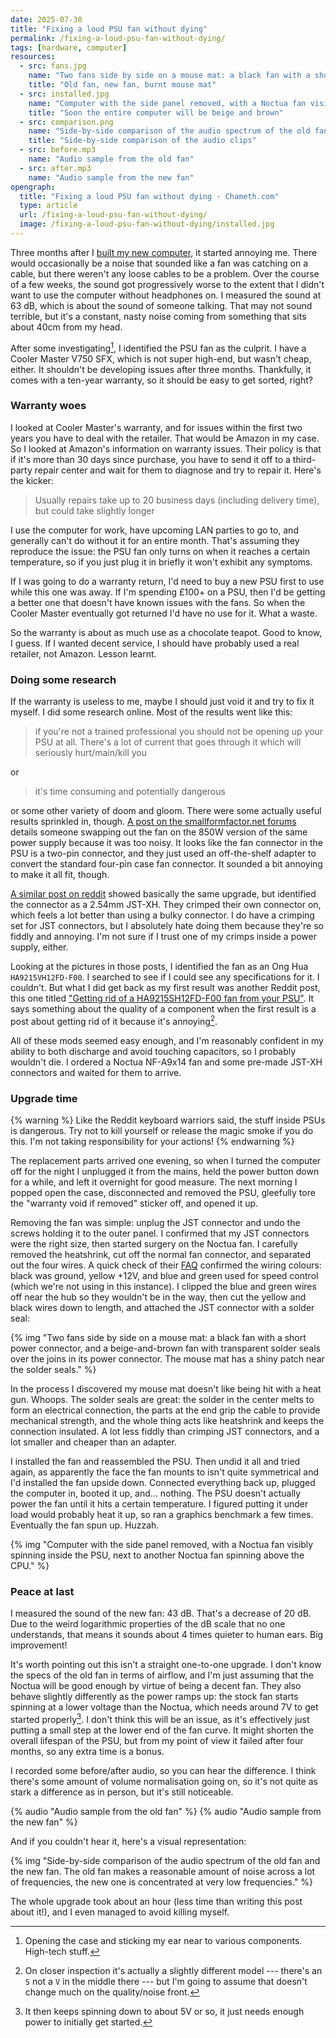 ```yaml
---
date: 2025-07-30
title: "Fixing a loud PSU fan without dying"
permalink: /fixing-a-loud-psu-fan-without-dying/
tags: [hardware, computer]
resources:
  - src: fans.jpg
    name: "Two fans side by side on a mouse mat: a black fan with a short power connector, and a beige-and-brown fan with transparent solder seals over the joins in its power connector. The mouse mat has a shiny patch near the solder seals."
    title: "Old fan, new fan, burnt mouse mat"
  - src: installed.jpg
    name: "Computer with the side panel removed, with a Noctua fan visibly spinning inside the PSU, next to another Noctua fan spinning above the CPU."
    title: "Soon the entire computer will be beige and brown"
  - src: comparison.png
    name: "Side-by-side comparison of the audio spectrum of the old fan and the new fan. The old fan makes a reasonable amount of noise across a lot of frequencies, the new one is concentrated at very low frequencies."
    title: "Side-by-side comparison of the audio clips"
  - src: before.mp3
    name: "Audio sample from the old fan"
  - src: after.mp3
    name: "Audio sample from the new fan"
opengraph:
  title: "Fixing a loud PSU fan without dying · Chameth.com"
  type: article
  url: /fixing-a-loud-psu-fan-without-dying/
  image: /fixing-a-loud-psu-fan-without-dying/installed.jpg
---
```


Three months after I [built my new computer](/building-a-new-computer/), it
started annoying me. There would occasionally be a noise that sounded like
a fan was catching on a cable, but there weren't any loose cables to be a
problem. Over the course of a few weeks, the sound got progressively worse
to the extent that I didn't want to use the computer without headphones on.
I measured the sound at 63 dB, which is about the sound of someone talking.
That may not sound terrible, but it's a constant, nasty noise coming from
something that sits about 40cm from my head.

After some investigating[^1], I identified the PSU fan as the culprit. I have
a Cooler Master V750 SFX, which is not super high-end, but wasn't cheap, either.
It shouldn't be developing issues after three months. Thankfully, it comes with
a ten-year warranty, so it should be easy to get sorted, right?

### Warranty woes

I looked at Cooler Master's warranty, and for issues within the first two years
you have to deal with the retailer. That would be Amazon in my case. So I looked
at Amazon's information on warranty issues. Their policy is that if it's more
than 30 days since purchase, you have to send it off to a third-party repair
center and wait for them to diagnose and try to repair it. Here's the kicker:

> Usually repairs take up to 20 business days (including delivery time), but
> could take slightly longer

I use the computer for work, have upcoming LAN parties to go to, and generally
can't do without it for an entire month. That's assuming they reproduce
the issue: the PSU fan only turns on when it reaches a certain temperature,
so if you just plug it in briefly it won't exhibit any symptoms.

<!--more-->

If I was going to do a warranty return, I'd need to buy a new PSU first to
use while this one was away. If I'm spending £100+ on a PSU, then I'd be getting
a better one that doesn't have known issues with the fans. So when the Cooler
Master eventually got returned I'd have no use for it. What a waste.

So the warranty is about as much use as a chocolate teapot. Good to know, I
guess. If I wanted decent service, I should have probably used a real retailer,
not Amazon. Lesson learnt. 

### Doing some research

If the warranty is useless to me, maybe I should just void it and try to fix it
myself. I did some research online. Most of the results went like this:

> if you're not a trained professional you should not be opening up your PSU
> at all. There's a lot of current that goes through it which will seriously
> hurt/main/kill you

or

> it's time consuming and potentially dangerous

or some other variety of doom and gloom. There were some actually useful results
sprinkled in, though. [A post on the smallformfactor.net forums](https://smallformfactor.net/forum/threads/cooler-master-v850-sfx-psu-fan-swap.17294/)
details someone swapping out the fan on the 850W version of the same power
supply because it was too noisy. It looks like the fan connector in the PSU
is a two-pin connector, and they just used an off-the-shelf adapter to convert
the standard four-pin case fan connector. It sounded a bit annoying to make
it all fit, though.

[A similar post on reddit](https://old.reddit.com/r/sffpc/comments/1h97sz6/cooler_master_v850_sfx_noctua_fan_swap/)
showed basically the same upgrade, but identified the connector as a 2.54mm
JST-XH. They crimped their own connector on, which feels a lot better than
using a bulky connector. I do have a crimping set for JST connectors, but I
absolutely hate doing them because they're so fiddly and annoying. I'm not sure
if I trust one of my crimps inside a power supply, either.

Looking at the pictures in those posts, I identified the fan as an Ong Hua
`HA9215VH12FD-F00`. I searched to see if I could see any specifications for it.
I couldn't. But what I did get back as my first result was another Reddit post,
this one titled ["Getting rid of a HA9215SH12FD-F00 fan from your PSU"](https://old.reddit.com/r/sffpc/comments/1b4j6vr/getting_rid_of_a_ha9215sh12fdf00_fan_from_your_psu/).
It says something about the quality of a component when the first result
is a post about getting rid of it because it's annoying[^2].

All of these mods seemed easy enough, and I'm reasonably confident in my ability
to both discharge and avoid touching capacitors, so I probably wouldn't die.
I ordered a Noctua NF-A9x14 fan and some pre-made JST-XH connectors and waited
for them to arrive.

### Upgrade time

{% warning %}
Like the Reddit keyboard warriors said, the stuff inside PSUs is dangerous.
Try not to kill yourself or release the magic smoke if you do this.
I'm not taking responsibility for your actions!
{% endwarning %}

The replacement parts arrived one evening, so when I turned the computer off
for the night I unplugged it from the mains, held the power button down for
a while, and left it overnight for good measure. The next morning I popped
open the case, disconnected and removed the PSU, gleefully tore the
"warranty void if removed" sticker off, and opened it up.

Removing the fan was simple: unplug the JST connector and undo the screws
holding it to the outer panel. I confirmed that my JST connectors were the
right size, then started surgery on the Noctua fan. I carefully removed the
heatshrink, cut off the normal fan connector, and separated out the four wires.
A quick check of their [FAQ](https://faqs.noctua.at/en/support/solutions/articles/101000081757-what-pin-configuration-do-noctua-fans-use-)
confirmed the wiring colours: black was ground, yellow +12V, and blue and
green used for speed control (which we're not using in this instance). I clipped
the blue and green wires off near the hub so they wouldn't be in the way, then
cut the yellow and black wires down to length, and attached the JST connector
with a solder seal:

{% img "Two fans side by side on a mouse mat: a black fan with a short power connector, and a beige-and-brown fan with transparent solder seals over the joins in its power connector. The mouse mat has a shiny patch near the solder seals." %}

In the process I discovered my mouse mat doesn't like being hit with a heat gun.
Whoops. The solder seals are great: the solder in the center melts to form an
electrical connection, the parts at the end grip the cable to provide mechanical
strength, and the whole thing acts like heatshrink and keeps the connection
insulated. A lot less fiddly than crimping JST connectors, and a lot smaller
and cheaper than an adapter.

I installed the fan and reassembled the PSU. Then undid it all and tried again,
as apparently the face the fan mounts to isn't quite symmetrical and I'd
installed the fan upside down. Connected everything back up, plugged the
computer in, booted it up, and… nothing. The PSU doesn't actually power the fan
until it hits a certain temperature. I figured putting it under load would
probably heat it up, so ran a graphics benchmark a few times. Eventually the
fan spun up. Huzzah.

{% img "Computer with the side panel removed, with a Noctua fan visibly spinning inside the PSU, next to another Noctua fan spinning above the CPU." %}

### Peace at last

I measured the sound of the new fan: 43 dB. That's a decrease of 20 dB. Due
to the weird logarithmic properties of the dB scale that no one understands,
that means it sounds about 4 times quieter to human ears. Big improvement!

It's worth pointing out this isn't a straight one-to-one upgrade. I don't know
the specs of the old fan in terms of airflow, and I'm just assuming that the
Noctua will be good enough by virtue of being a decent fan. They also behave
slightly differently as the power ramps up: the stock fan starts spinning
at a lower voltage than the Noctua, which needs around 7V to get started
properly[^3]. I don't think this will be an issue, as it's effectively just
putting a small step at the lower end of the fan curve. It might shorten the
overall lifespan of the PSU, but from my point of view it failed after four
months, so any extra time is a bonus.

I recorded some before/after audio, so you can hear the difference. I think
there's some amount of volume normalisation going on, so it's not quite as
stark a difference as in person, but it's still noticeable.

{% audio "Audio sample from the old fan" %}
{% audio "Audio sample from the new fan" %}

And if you couldn't hear it, here's a visual representation:

{% img "Side-by-side comparison of the audio spectrum of the old fan and the new fan. The old fan makes a reasonable amount of noise across a lot of frequencies, the new one is concentrated at very low frequencies." %}

The whole upgrade took about an hour (less time than writing this post about
it!), and I even managed to avoid killing myself.

[^1]: Opening the case and sticking my ear near to various components. High-tech
stuff.
[^2]: On closer inspection it's actually a slightly different model --- there's
an `S` not a `V` in the middle there --- but I'm going to assume that doesn't
change much on the quality/noise front.
[^3]: It then keeps spinning down to about 5V or so, it just needs enough power
to initially get started.